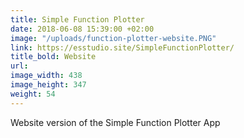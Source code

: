 ```yaml
---
title: Simple Function Plotter
date: 2018-06-08 15:39:00 +02:00
image: "/uploads/function-plotter-website.PNG"
link: https://esstudio.site/SimpleFunctionPlotter/
title_bold: Website
url: 
image_width: 438
image_height: 347
weight: 54
---
```


Website version of the Simple Function Plotter App